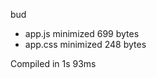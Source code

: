 bud

 - app.js       minimized       699 bytes
 - app.css       minimized       248 bytes

Compiled in 1s 93ms